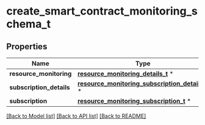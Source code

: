 # create_smart_contract_monitoring_schema_t

## Properties
Name | Type | Description | Notes
------------ | ------------- | ------------- | -------------
**resource_monitoring** | [**resource_monitoring_details_t**](resource_monitoring_details.md) \* |  | [optional] 
**subscription_details** | [**resource_monitoring_subscription_details_t**](resource_monitoring_subscription_details.md) \* |  | [optional] 
**subscription** | [**resource_monitoring_subscription_t**](resource_monitoring_subscription.md) \* |  | [optional] 

[[Back to Model list]](../README.md#documentation-for-models) [[Back to API list]](../README.md#documentation-for-api-endpoints) [[Back to README]](../README.md)



